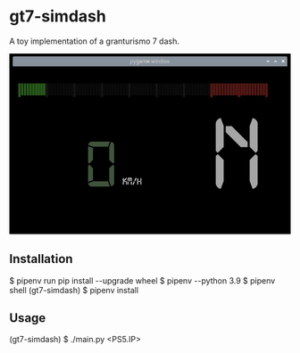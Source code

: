 # gt7-simdash
A toy implementation of a granturismo 7 dash.

<img width=600px src="https://raw.githubusercontent.com/chrshdl/gt7-simdash/master/dash.png" />

Installation
-----
$ pipenv run pip install --upgrade wheel
$ pipenv --python 3.9
$ pipenv shell
(gt7-simdash) $ pipenv install

Usage
-----
(gt7-simdash) $ ./main.py <PS5.IP>
